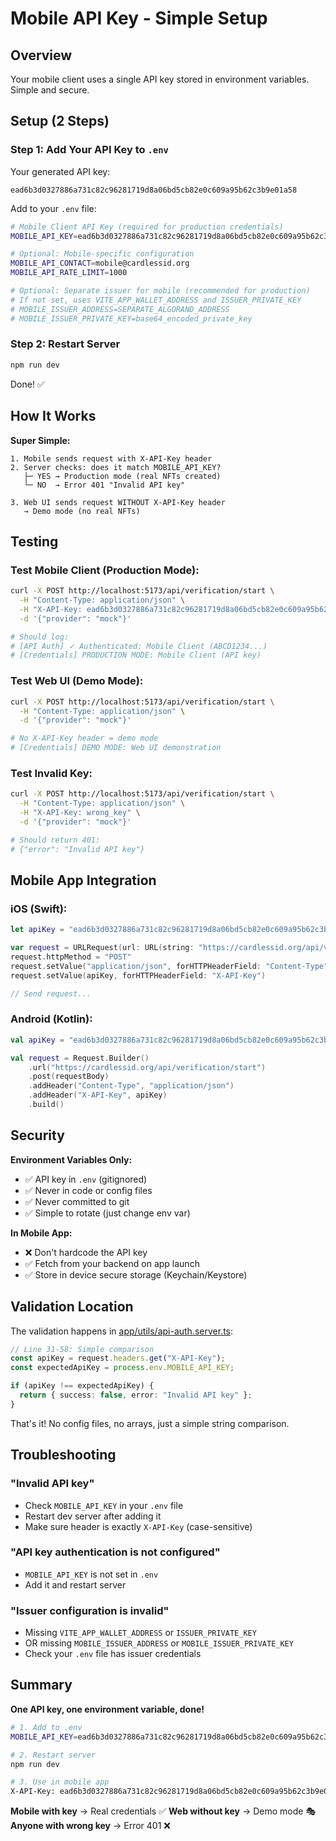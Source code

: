 # Mobile API Key - Simple Setup

## Overview

Your mobile client uses a single API key stored in environment variables. Simple and secure.

## Setup (2 Steps)

### Step 1: Add Your API Key to `.env`

Your generated API key:
```
ead6b3d0327886a731c82c96281719d8a06bd5cb82e0c609a95b62c3b9e01a58
```

Add to your `.env` file:
```bash
# Mobile Client API Key (required for production credentials)
MOBILE_API_KEY=ead6b3d0327886a731c82c96281719d8a06bd5cb82e0c609a95b62c3b9e01a58

# Optional: Mobile-specific configuration
MOBILE_API_CONTACT=mobile@cardlessid.org
MOBILE_API_RATE_LIMIT=1000

# Optional: Separate issuer for mobile (recommended for production)
# If not set, uses VITE_APP_WALLET_ADDRESS and ISSUER_PRIVATE_KEY
# MOBILE_ISSUER_ADDRESS=SEPARATE_ALGORAND_ADDRESS
# MOBILE_ISSUER_PRIVATE_KEY=base64_encoded_private_key
```

### Step 2: Restart Server

```bash
npm run dev
```

Done! ✅

## How It Works

**Super Simple:**
```
1. Mobile sends request with X-API-Key header
2. Server checks: does it match MOBILE_API_KEY?
   ├─ YES → Production mode (real NFTs created)
   └─ NO  → Error 401 "Invalid API key"

3. Web UI sends request WITHOUT X-API-Key header
   → Demo mode (no real NFTs)
```

## Testing

### Test Mobile Client (Production Mode):

```bash
curl -X POST http://localhost:5173/api/verification/start \
  -H "Content-Type: application/json" \
  -H "X-API-Key: ead6b3d0327886a731c82c96281719d8a06bd5cb82e0c609a95b62c3b9e01a58" \
  -d '{"provider": "mock"}'

# Should log:
# [API Auth] ✓ Authenticated: Mobile Client (ABCD1234...)
# [Credentials] PRODUCTION MODE: Mobile Client (API key)
```

### Test Web UI (Demo Mode):

```bash
curl -X POST http://localhost:5173/api/verification/start \
  -H "Content-Type: application/json" \
  -d '{"provider": "mock"}'

# No X-API-Key header = demo mode
# [Credentials] DEMO MODE: Web UI demonstration
```

### Test Invalid Key:

```bash
curl -X POST http://localhost:5173/api/verification/start \
  -H "Content-Type: application/json" \
  -H "X-API-Key: wrong_key" \
  -d '{"provider": "mock"}'

# Should return 401:
# {"error": "Invalid API key"}
```

## Mobile App Integration

### iOS (Swift):
```swift
let apiKey = "ead6b3d0327886a731c82c96281719d8a06bd5cb82e0c609a95b62c3b9e01a58"

var request = URLRequest(url: URL(string: "https://cardlessid.org/api/verification/start")!)
request.httpMethod = "POST"
request.setValue("application/json", forHTTPHeaderField: "Content-Type")
request.setValue(apiKey, forHTTPHeaderField: "X-API-Key")

// Send request...
```

### Android (Kotlin):
```kotlin
val apiKey = "ead6b3d0327886a731c82c96281719d8a06bd5cb82e0c609a95b62c3b9e01a58"

val request = Request.Builder()
    .url("https://cardlessid.org/api/verification/start")
    .post(requestBody)
    .addHeader("Content-Type", "application/json")
    .addHeader("X-API-Key", apiKey)
    .build()
```

## Security

**Environment Variables Only:**
- ✅ API key in `.env` (gitignored)
- ✅ Never in code or config files
- ✅ Never committed to git
- ✅ Simple to rotate (just change env var)

**In Mobile App:**
- ❌ Don't hardcode the API key
- ✅ Fetch from your backend on app launch
- ✅ Store in device secure storage (Keychain/Keystore)

## Validation Location

The validation happens in [app/utils/api-auth.server.ts](../app/utils/api-auth.server.ts):

```typescript
// Line 31-58: Simple comparison
const apiKey = request.headers.get("X-API-Key");
const expectedApiKey = process.env.MOBILE_API_KEY;

if (apiKey !== expectedApiKey) {
  return { success: false, error: "Invalid API key" };
}
```

That's it! No config files, no arrays, just a simple string comparison.

## Troubleshooting

### "Invalid API key"
- Check `MOBILE_API_KEY` in your `.env` file
- Restart dev server after adding it
- Make sure header is exactly `X-API-Key` (case-sensitive)

### "API key authentication is not configured"
- `MOBILE_API_KEY` is not set in `.env`
- Add it and restart server

### "Issuer configuration is invalid"
- Missing `VITE_APP_WALLET_ADDRESS` or `ISSUER_PRIVATE_KEY`
- OR missing `MOBILE_ISSUER_ADDRESS` or `MOBILE_ISSUER_PRIVATE_KEY`
- Check your `.env` file has issuer credentials

## Summary

**One API key, one environment variable, done!**

```bash
# 1. Add to .env
MOBILE_API_KEY=ead6b3d0327886a731c82c96281719d8a06bd5cb82e0c609a95b62c3b9e01a58

# 2. Restart server
npm run dev

# 3. Use in mobile app
X-API-Key: ead6b3d0327886a731c82c96281719d8a06bd5cb82e0c609a95b62c3b9e01a58
```

**Mobile with key** → Real credentials ✅
**Web without key** → Demo mode 🎭
**Anyone with wrong key** → Error 401 ❌
